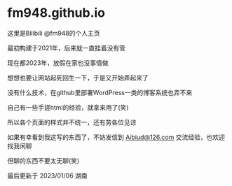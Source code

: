 # fm948.github.io

这里是Bilibili @fm948的个人主页

最初构建于2021年，后来就一直挂着没有管

现在都2023年，放假在家也没事情做

想想也要让网站起死回生一下，于是又开始弄起来了

没有什么技术，在github里部署WordPress一类的博客系统也弄不来

自己有一些手搓html的经验，就拿来用了(笑)

所以各个页面的样式并不统一，还有劳各位见谅

如果有幸看到我这写的东西了，不妨发信到 Aibiud@126.com 交流经验，也欢迎找我闲聊

但聊的东西不要太无聊(笑)



最后更新于 2023/01/06 湖南
